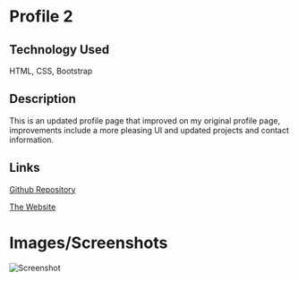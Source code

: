 # Profile 2
## Technology Used
HTML, CSS, Bootstrap

## Description
This is an updated profile page that improved on my original profile page, improvements include a more pleasing UI and updated projects and contact information.

## Links
[Github Repository](https://github.com/Lexi-Diamond/alexis-diamond.git)

[The Website](https://lexi-diamond.github.io/alexis-diamond/)

# Images/Screenshots
![Screenshot](Screenshot2.jpeg)